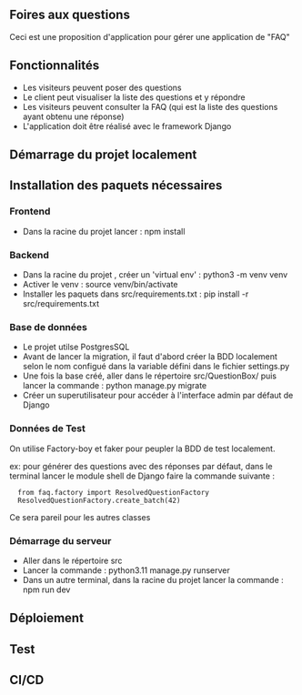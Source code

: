 ## Foires aux questions

Ceci est une proposition d'application pour gérer une application de "FAQ" 

## Fonctionnalités 

- Les visiteurs peuvent poser des questions
- Le client peut visualiser la liste des questions et y répondre
- Les visiteurs peuvent consulter la FAQ (qui est la liste des questions ayant obtenu une réponse)
- L'application doit être réalisé avec le framework Django

## Démarrage du projet localement

## Installation des paquets nécessaires

### Frontend
- Dans la racine du projet lancer : npm install

### Backend
 - Dans la racine du projet , créer un 'virtual env' :  python3 -m venv venv
 - Activer le venv : source venv/bin/activate
 - Installer les paquets dans src/requirements.txt :   pip install -r src/requirements.txt

### Base de données
 - Le projet utilse PostgresSQL
 - Avant de lancer la migration, il faut d'abord créer la BDD localement selon le nom configué dans la variable défini dans le fichier settings.py
 - Une fois la base créé, aller dans le répertoire src/QuestionBox/ puis lancer la commande : python manage.py migrate
 - Créer un superutilisateur pour accéder à l'interface admin par défaut de Django

### Données de Test

   On utilise Factory-boy et  faker pour peupler la BDD de test localement.

   ex: pour générer des questions avec des réponses par défaut,  dans le terminal lancer le module shell de Django faire la commande suivante :
   
      from faq.factory import ResolvedQuestionFactory
      ResolvedQuestionFactory.create_batch(42) 

   Ce sera pareil pour les autres classes

### Démarrage du serveur 
  - Aller dans le répertoire src
  - Lancer la commande : python3.11 manage.py runserver
  - Dans un autre terminal, dans la racine du projet lancer la commande :  npm run dev

## Déploiement
## Test
## CI/CD
